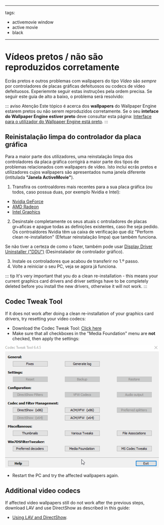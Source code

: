 - - -
tags:
  - activemovie window
  - active movie
  - black
- - -


# Vídeos pretos / não são reproduzidos corretamente

Ecrãs pretos e outros problemas com wallpapers do tipo *Vídeo* são *sempre* por controladores de placas gráficas defeituosos ou codecs de vídeo defeituosos. Experiemnte seguir estas instruções pela ordem precisa. Se seguir este guia de alto a baixo, o problema será resolvido:

::: aviso Atenção Este tópico é acerca dos **wallpapers** do Wallpaper Engine estarem pretos ou não serem reproduzidos corretamente. Se o seu **inteface do Wallpaper Engine estiver preto** deve consultar esta página: [Interface para o utilizador do Wallpaper Engine está preto](/interface/broken.html#wallpaper-engine-interface-is-black). :::

## Reinistalação limpa do controlador da placa gráfica

Para a maior parte dos utilizadores, uma reinstalação limpa dos controladores da placa gráfica corrigirá a maior parte dos tipos de problemas relacionados com wallpapers de vídeo. Isto inclui ecrãs pretos e utilizadores cujos wallpapers são apresentados numa janela diferente (intitulada **"Janela ActiveMovie"**).

1. Transfira os controaldores mais recentes para a sua placa gráfica (ou todos, caso possua duas, por exemplo Nvidia e Intel):

* [Nvidia GeForce](https://www.nvidia.com/Download/index.aspx)
* [AMD Radeon](https://www.amd.com/support)
* [Intel Graphics](https://downloadcenter.intel.com/product/80939/Graphics-Drivers)

2. Desinstale completamente os seus atuais c ontroladores de placas gr+aficas e apague todas as definições existentes, caso lhe seja pedido. Os controaldores Nvidia têm ua caixa de verificação que diz "Perform clean re-installation" (Efetuar reinstalação limpa) que também funciona.

Se não tiver a certeza de como o fazer, também pode usar [Display Driver Uninstaller ("DDU")](https://www.guru3d.com/files-details/display-driver-uninstaller-download.html) (Desinstalador de controlador gráfico).

3. Instale os controladores que acabou de transferir no 1.º passo.
4. Volte a reiniciar o seu PC, veja se agora já funciona.

::: tip It's very important that you do a clean re-installation - this means your current graphics card drivers and driver settings have to be completely deleted before you install the new drivers, otherwise it will not work. :::

## Codec Tweak Tool

If it does not work after doing a clean re-installation of your graphics card drivers, try resetting your video codecs:

* Download the Codec Tweak Tool: [Click here](https://www.codecguide.com/download_other.htm)
* Make sure that all checkboxes in the "Media Foundation" menu are **not** checked, then apply the settings:

![Uncheck all options in the Media Foundation options](./codectweak.gif)

* Restart the PC and try the affected wallpapers again.

## Additional video codecs

If affected video wallpapers still do not work after the previous steps, download LAV and use DirectShow as described in this guide:

* [Using LAV and DirectShow](/videos/lav.html).